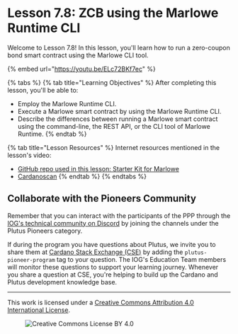 # Lesson 7.8: ZCB using the Marlowe Runtime CLI

Welcome to Lesson 7.8! In this lesson, you'll learn how to run a zero-coupon bond smart contract using the Marlowe CLI tool.

{% embed url="https://youtu.be/ELc72BKf7ec" %}

{% tabs %}
{% tab title="Learning Objectives" %}
After completing this lesson, you'll be able to:

* Employ the Marlowe Runtime CLI.
* Execute a Marlowe smart contract by using the Marlowe Runtime CLI.
* Describe the differences between running a Marlowe smart contract using the command-line, the REST API, or the CLI tool of Marlowe Runtime.
{% endtab %}

{% tab title="Lesson Resources" %}
Internet resources mentioned in the lesson's video:

* [GitHub repo used in this lesson: Starter Kit for Marlowe](https://github.com/input-output-hk/marlowe-starter-kit/tree/PLT-3026)
* [Cardanoscan](https://preprod.cardanoscan.io/)
{% endtab %}
{% endtabs %}

## Collaborate with the Pioneers Community

Remember that you can interact with the participants of the PPP through the [IOG's technical community on Discord](https://discord.gg/inputoutput) by joining the channels under the Plutus Pioneers category.

If during the program you have questions about Plutus, we invite you to share them at [Cardano Stack Exchange (CSE)](https://cardano.stackexchange.com/) by adding the `plutus-pioneer-program` tag to your question. The IOG's Education Team members will monitor these questions to support your learning journey. Whenever you share a question at CSE, you're helping to build up the Cardano and Plutus development knowledge base.

---

This work is licensed under a [Creative Commons Attribution 4.0 International License](http://creativecommons.org/licenses/by/4.0/).

<figure><img src="https://i.creativecommons.org/l/by/4.0/88x31.png" alt="Creative Commons License BY 4.0"></figure>
